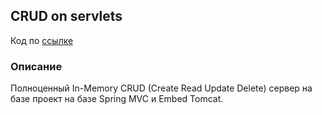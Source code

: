 ## CRUD on servlets
Код по [ссылке](https://github.com/A-Sakhmina/jspr_servlets/tree/spring_mvc/src/main/java/ru/netology)

### Описание
Полноценный In-Memory CRUD (Create Read Update Delete) сервер на базе проект на базе Spring MVC и Embed Tomcat.